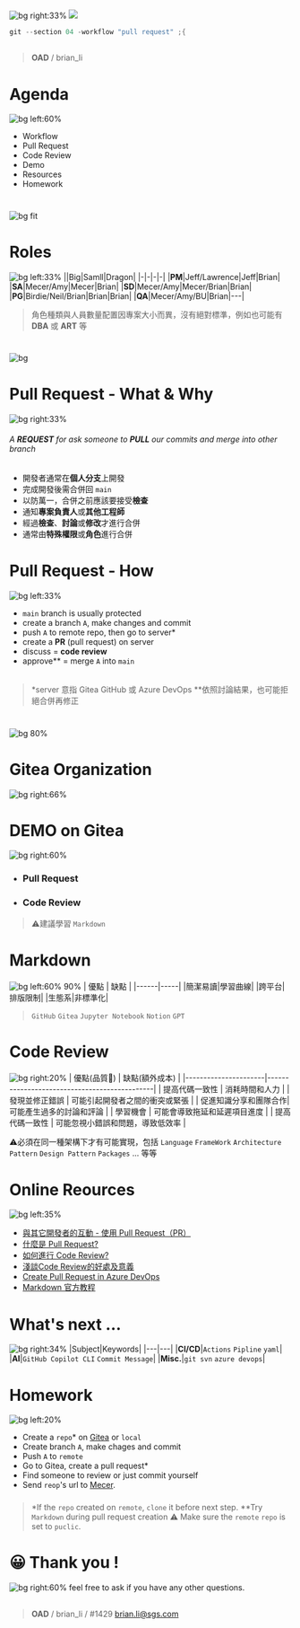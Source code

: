 ﻿---
marp: true
paginate: true
headingDivider: 1
footer: git-section-`04`
---

# 
![bg right:33%](https://picsum.photos/720?image=116)
![](../asset/gitlogo.png)
```powershell
git --section 04 -workflow "pull request" ;{
```
##
> **OAD** / brian_li

# **A**genda
![bg left:60%](https://picsum.photos/720?image=126)
- Workflow
- Pull Request
- Code Review
- Demo
- Resources
- Homework

# <!-- workflow -->
![bg fit](../asset/workflow.png)

# Role**s**
![bg left:33%](https://picsum.photos/720?image=323)
||Big|Samll|Dragon|
|-|-|-|-|
|**PM**|Jeff/Lawrence|Jeff|Brian|
|**SA**|Mecer/Amy|Mecer|Brian|
|**SD**|Mecer/Amy|Mecer/Brian|Brian|
|**PG**|Birdie/Neil/Brian|Brian|Brian|
|**QA**|Mecer/Amy/BU|Brian|---|
> 角色種類與人員數量配置因專案大小而異，沒有絕對標準，例如也可能有 **DBA** 或 **ART** 等

#
![bg](../asset/workflow2.png)

# Pull Request - **What** & **Why**
![bg right:33%](https://picsum.photos/720?image=259)

###### A **REQUEST** for ask someone to **PULL** our commits and merge into other branch
######
- 開發者通常在**個人分支**上開發
- 完成開發後需合併回 `main`
- 以防萬一，合併之前應該要接受**檢查**
- 通知**專案負責人**或**其他工程師**
- 經過**檢查**、**討論**或**修改**才進行合併
- 通常由**特殊權限**或**角色**進行合併

# Pull Request - **How**
![bg left:33%](https://picsum.photos/720?image=290)
- `main` branch is usually protected
- create a branch `A`, make changes and commit
- push `A` to remote repo, then go to server*
- create a **PR** (pull request) on server
- discuss = **code review**
- approve** = merge `A` into `main`
######
>*server 意指 Gitea GitHub 或 Azure DevOps
**依照討論結果，也可能拒絕合併再修正

#
![bg 80%](../asset/Git-PR.svg)

# Gitea **Organization**
![bg right:66%](../asset/org.webp)

# DEMO on **Gitea**
![bg right:60%](https://picsum.photos/720?image=76)
- ### Pull Request
- ### Code Review

> ⚠️建議學習 `Markdown`

# **Mark**down
![bg left:60% 90%](../asset/md.jpg)
| 優點  | 缺點 |
|------|-----|
|簡潔易讀|學習曲線|
|跨平台|排版限制|
|生態系|非標準化|

> `GitHub` `Gitea` `Jupyter Notebook` `Notion` `GPT`

# Code **Review**
![bg right:20%](https://picsum.photos/720?image=743)
| 優點(品質🔺)                | 缺點(額外成本)                                         |
|----------------------|----------------------------------------------|
| 提高代碼一致性        | 消耗時間和人力                               |
| 發現並修正錯誤        | 可能引起開發者之間的衝突或緊張               |
| 促進知識分享和團隊合作| 可能產生過多的討論和評論                      |
| 學習機會            | 可能會導致拖延和延遲項目進度                 |
| 提高代碼一致性        | 可能忽視小錯誤和問題，導致低效率             |

⚠️必須在同一種架構下才有可能實現，包括 `Language` `FrameWork` `Architecture Pattern` `Design Pattern` `Packages` ... 等等

# **Online** Reources
![bg left:35%](https://picsum.photos/720?image=649)
- [與其它開發者的互動 - 使用 Pull Request（PR）](https://gitbook.tw/chapters/github/pull-request)
- [什麼是 Pull Request?](https://shoujhengduan.medium.com/%E4%BB%80%E9%BA%BC%E6%98%AF-pull-request-b476ee3e0217)
- [如何進行 Code Review?](https://enginebai.medium.com/code-review-guidelines-b76a859c377c)
- [淺談Code Review的好處及意義](https://blog.alantsai.net/posts/2019/05/code-review-what-is-code-review-and-why-we-want-to-do-it)
- [Create Pull Request in Azure DevOps](https://blog.alantsai.net/posts/2019/05/code-review-02-what-is-pull-request-and-how-to-create-it-in-azure-devops)
- [Markdown 官方教程](https://markdown.com.cn/basic-syntax/)


# What's **next** ...
![bg right:34%](https://picsum.photos/720?image=797)
|Subject|Keywords|
|---|---|
|**CI/CD**|`Actions` `Pipline` `yaml`|
|**AI**|`GitHub Copilot CLI` `Commit Message`|
|**Misc.**|`git svn` `azure devops`|
<!-- _class: invert -->

# Home**work**
![bg left:20%](https://picsum.photos/720?image=888)
- Create a `repo`* on [Gitea](http://twoadcode:3000/) or `local`
- Create branch `A`, make chages and commit
- Push `A` to `remote`
- Go to Gitea, create a pull request*
- Find someone to review or just commit yourself
- Send `reop`'s url to [Mecer](mailto:mecer.wu@sgs.com).
###
> *If the `repo` created on `remote`, `clone` it before next step.
**Try `Markdown` during pull request creation
⚠️ Make sure the `remote` `repo` is set to `puclic`.


# 😀 Thank you !
![bg right:60%](https://picsum.photos/720?image=738)
feel free to ask if you have any other questions.
##
> **OAD** / brian_li / #1429
brian.li@sgs.com